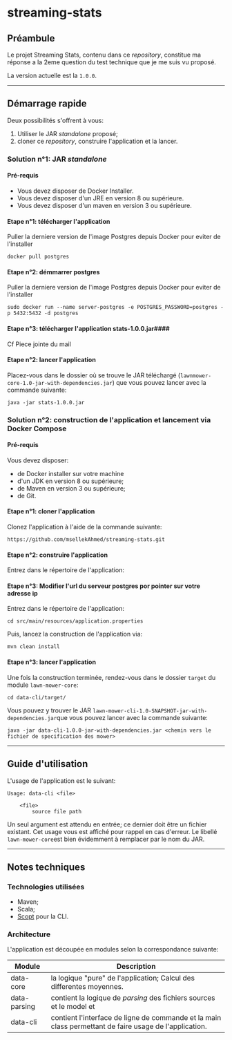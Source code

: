 # streaming-stats #

## Préambule ##

Le projet Streaming Stats, contenu dans ce *repository*, constitue ma réponse a la 2eme question du test technique que je me suis vu proposé.

La version actuelle est la `1.0.0`.

---

## Démarrage rapide ##
Deux possibilités s'offrent à vous:

1. Utiliser le JAR *standalone* proposé;
2. cloner ce *repository*, construire l'application et la lancer.

### Solution n°1: JAR *standalone* ###
#### Pré-requis ####

* Vous devez disposer de Docker Installer.
* Vous devez disposer d'un JRE en version 8 ou supérieure.
* Vous devez disposer d'un maven en version 3 ou supérieure.

#### Etape n°1: télécharger l'application ####
Puller la derniere version de l'image Postgres depuis Docker pour eviter de l'installer
  ```
  docker pull postgres
  ```
#### Etape n°2: démmarrer postgres ####
Puller la derniere version de l'image Postgres depuis Docker pour eviter de l'installer
  ```
sudo docker run --name server-postgres -e POSTGRES_PASSWORD=postgres -p 5432:5432 -d postgres  
```
#### Etape n°3: télécharger l'application stats-1.0.0.jar####
Cf Piece jointe du mail
#### Etape n°2: lancer l'application ####
Placez-vous dans le dossier où se trouve le JAR téléchargé (`lawnmower-core-1.0-jar-with-dependencies.jar`) que vous pouvez lancer avec la commande suivante:
  ```
  java -jar stats-1.0.0.jar
  ```

### Solution n°2: construction de l'application et lancement via Docker Compose ###
#### Pré-requis ####
Vous devez disposer:

* de Docker installer sur votre machine
* d'un JDK en version 8 ou supérieure;
* de Maven en version 3 ou supérieure;
* de Git.

#### Etape n°1: cloner l'application ####
Clonez l'application à l'aide de la commande suivante:

	https://github.com/msellekAhmed/streaming-stats.git

#### Etape n°2: construire l'application ####
Entrez dans le répertoire de l'application:

#### Etape n°3: Modifier l'url du serveur postgres por pointer sur votre adresse ip ####
Entrez dans le répertoire de l'application:

	cd src/main/resources/application.properties

Puis, lancez la construction de l'application via:

	mvn clean install

#### Etape n°3: lancer l'application ####
Une fois la construction terminée, rendez-vous dans le dossier `target` du module `lawn-mower-core`:

	cd data-cli/target/

Vous pouvez y trouver le JAR `lawn-mower-cli-1.0-SNAPSHOT-jar-with-dependencies.jar`que vous pouvez lancer avec la commande suivante:

	java -jar data-cli-1.0.0-jar-with-dependencies.jar <chemin vers le fichier de specification des mower>

---
## Guide d'utilisation ##
L'usage de l'application est le suivant:

	Usage: data-cli <file>

  		<file>
        	source file path

Un seul argument est attendu en entrée; ce dernier doit être un fichier existant. Cet usage vous est affiché pour rappel en cas d'erreur. Le libellé `lawn-mower-core`est bien évidemment à remplacer par le nom du JAR.

---
## Notes techniques ##
### Technologies utilisées ###

* Maven;
* Scala;
* [Scopt](https://github.com/scopt/scopt) pour la CLI.

### Architecture ###
L'application est découpée en modules selon la correspondance suivante:

Module            | Description
------------------|------
data-core         | la logique "pure" de l'application; Calcul des differentes moyennes.
data-parsing      | contient la logique de *parsing* des fichiers sources et le model et 
data-cli          | contient l'interface de ligne de commande et la main class permettant de faire usage de l'application.

